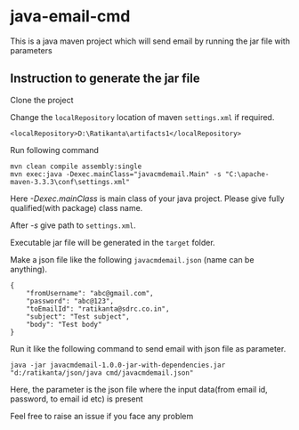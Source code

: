 # java-email-cmd
This is a java maven project which will send email by running the jar file with parameters

## Instruction to generate the jar file

Clone the project

Change the `localRepository` location of maven `settings.xml` if required.

```shell
<localRepository>D:\Ratikanta\artifacts1</localRepository>
```

Run following command

```shell
mvn clean compile assembly:single
mvn exec:java -Dexec.mainClass="javacmdemail.Main" -s "C:\apache-maven-3.3.3\conf\settings.xml"
```

Here _-Dexec.mainClass_ is main class of your java project. Please give fully qualified(with package) class name.

After _-s_ give path to `settings.xml`.

Executable jar file will be generated in the `target` folder.

Make a json file like the following `javacmdemail.json` (name can be anything).

```shell
{
	"fromUsername": "abc@gmail.com",
	"password": "abc@123",
	"toEmailId": "ratikanta@sdrc.co.in",
	"subject": "Test subject",
	"body": "Test body"
}
```

Run it like the following command to send email with json file as parameter.

```shell
java -jar javacmdemail-1.0.0-jar-with-dependencies.jar "d:/ratikanta/json/java cmd/javacmdemail.json"
```

Here, the parameter is the json file where the input data(from email id, password, to email id etc) is present 

Feel free to raise an issue if you face any problem